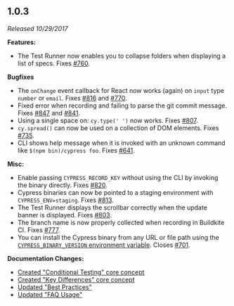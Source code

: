 ## 1.0.3

_Released 10/29/2017_

**Features:**

- The Test Runner now enables you to collapse folders when displaying a list of
  specs. Fixes [#760](https://github.com/cypress-io/cypress/issues/760).

**Bugfixes**

- The `onChange` event callback for React now works (again) on `input` type
  `number` or `email`. Fixes
  [#816](https://github.com/cypress-io/cypress/issues/816) and
  [#770](https://github.com/cypress-io/cypress/issues/770).
- Fixed error when recording and failing to parse the git commit message. Fixes
  [#847](https://github.com/cypress-io/cypress/issues/847) and
  [#841](https://github.com/cypress-io/cypress/issues/841).
- Using a single space on: `cy.type(' ')` now works. Fixes
  [#807](https://github.com/cypress-io/cypress/issues/807).
- `cy.spread()` can now be used on a collection of DOM elements. Fixes
  [#735](https://github.com/cypress-io/cypress/issues/735).
- CLI shows help message when it is invoked with an unknown command like
  `$(npm bin)/cypress foo`. Fixes
  [#641](https://github.com/cypress-io/cypress/issues/641).

**Misc:**

- Enable passing `CYPRESS_RECORD_KEY` without using the CLI by invoking the
  binary directly. Fixes
  [#820](https://github.com/cypress-io/cypress/issues/820).
- Cypress binaries can now be pointed to a staging environment with
  `CYPRESS_ENV=staging`. Fixes
  [#813](https://github.com/cypress-io/cypress/issues/813).
- The Test Runner displays the scrollbar correctly when the update banner is
  displayed. Fixes [#803](https://github.com/cypress-io/cypress/issues/803).
- The branch name is now properly collected when recording in Buildkite CI.
  Fixes [#777](https://github.com/cypress-io/cypress/issues/777).
- You can install the Cypress binary from any URL or file path using the
  [`CYPRESS_BINARY_VERSION` environment variable](/guides/getting-started/installing-cypress#Advanced).
  Closes [#701](https://github.com/cypress-io/cypress/issues/701).

**Documentation Changes:**

- [Created "Conditional Testing" core concept](/guides/core-concepts/conditional-testing)
- [Created "Key Differences" core concept](/guides/overview/key-differences)
- [Updated "Best Practices"](/guides/references/best-practices)
- [Updated "FAQ Usage"](/faq/questions/using-cypress-faq)
